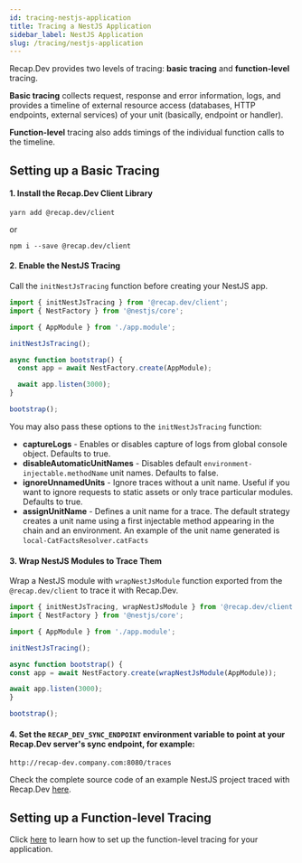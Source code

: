 ```yaml
---
id: tracing-nestjs-application
title: Tracing a NestJS Application
sidebar_label: NestJS Application
slug: /tracing/nestjs-application
---
```


Recap.Dev provides two levels of tracing: **basic tracing** and **function-level** tracing.

**Basic tracing** collects request, response and error information, logs, and provides a timeline of external resource access (databases, HTTP endpoints, external services) of your unit (basically, endpoint or handler).

**Function-level** tracing also adds timings of the individual function calls to the timeline.

## Setting up a Basic Tracing

#### 1. Install the Recap.Dev Client Library

```shell
yarn add @recap.dev/client
```

or

```shell
npm i --save @recap.dev/client
```

#### 2. Enable the NestJS Tracing

Call the `initNestJsTracing` function before creating your NestJS app.

```js
import { initNestJsTracing } from '@recap.dev/client';
import { NestFactory } from '@nestjs/core';

import { AppModule } from './app.module';

initNestJsTracing();

async function bootstrap() {
  const app = await NestFactory.create(AppModule);

  await app.listen(3000);
}

bootstrap();
```

You may also pass these options to the `initNestJsTracing` function:

- **captureLogs** - Enables or disables capture of logs from global console object. Defaults to true.
- **disableAutomaticUnitNames** - Disables default `environment-injectable.methodName` unit names. Defaults to false.
- **ignoreUnnamedUnits** - Ignore traces without a unit name.
  Useful if you want to ignore requests to static assets or only trace particular modules. Defaults to true.
- **assignUnitName** - Defines a unit name for a trace. 
  The default strategy creates a unit name using a first injectable method appearing in the chain and an environment.
  An example of the unit name generated is `local-CatFactsResolver.catFacts`


#### 3. Wrap NestJS Modules to Trace Them

Wrap a NestJS module with `wrapNestJsModule` function exported from the `@recap.dev/client` to trace it with Recap.Dev.


```js
import { initNestJsTracing, wrapNestJsModule } from '@recap.dev/client';
import { NestFactory } from '@nestjs/core';

import { AppModule } from './app.module';

initNestJsTracing();

async function bootstrap() {
const app = await NestFactory.create(wrapNestJsModule(AppModule));

await app.listen(3000);
}

bootstrap();
```

#### 4. Set the `RECAP_DEV_SYNC_ENDPOINT` environment variable to point at your Recap.Dev server's sync endpoint, for example:

```
http://recap-dev.company.com:8080/traces
```

Check the complete source code of an example NestJS project traced with Recap.Dev [here](https://github.com/infinite-cat/recap.dev-example-nestjs-project).

## Setting up a Function-level Tracing

Click [here](/docs/tracing/function-level-tracing) to learn how to set up the function-level tracing for your application.
